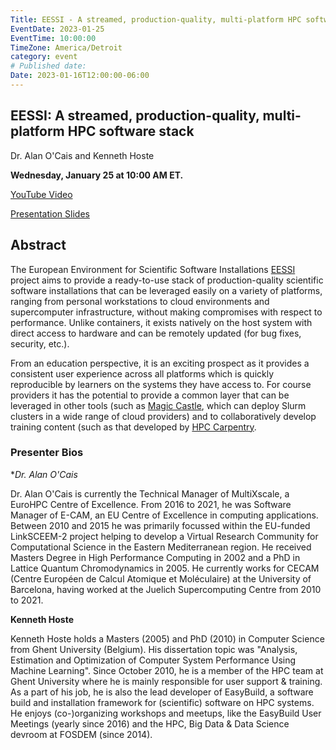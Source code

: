 ```yaml
---
Title: EESSI - A streamed, production-quality, multi-platform HPC software stack
EventDate: 2023-01-25
EventTime: 10:00:00
TimeZone: America/Detroit
category: event
# Published date:
Date: 2023-01-16T12:00:00-06:00
---
```


## EESSI: A streamed, production-quality, multi-platform HPC software stack

Dr. Alan O'Cais and Kenneth Hoste

**Wednesday, January 25 at 10:00 AM ET.**

[YouTube Video](https://youtu.be/oZPXjFmGb0k)

[Presentation Slides](../files/EESSI-SigHPC-Education-2023-01-25.pdf)

## Abstract
 
The European Environment for Scientific Software Installations [EESSI](https://eessi.github.io/docs/) project aims to provide a ready-to-use stack of production-quality scientific software installations that can be leveraged easily on a variety of platforms, ranging from personal workstations to cloud environments and supercomputer infrastructure, without making compromises with respect to performance. Unlike containers,
it exists natively on the host system with direct access to hardware and can be remotely updated (for bug fixes, security, etc.).

From an education perspective, it is an exciting prospect as it provides a consistent user experience across all platforms which is quickly reproducible by learners on the systems they have access to. For course providers it has the potential to provide a common layer that can be leveraged in other tools (such as [Magic Castle](https://github.com/ComputeCanada/magic_castle), which can deploy Slurm clusters in a wide range of cloud providers) and to collaboratively develop training content (such as that developed by [HPC Carpentry](https://www.hpc-carpentry.org/).

### Presenter Bios

**Dr. Alan O'Cais*

Dr. Alan O'Cais is currently the Technical Manager of MultiXscale, a EuroHPC Centre of Excellence. From 2016 to 2021, he was Software Manager of E-CAM, an EU Centre of Excellence in computing applications. Between 2010 and 2015 he was primarily focussed within the EU-funded LinkSCEEM-2 project helping to develop a Virtual Research Community for Computational Science in the Eastern Mediterranean region. He received  Masters Degree in High Performance Computing in 2002 and a PhD in Lattice Quantum Chromodynamics in 2005. He currently works for CECAM (Centre Européen de Calcul Atomique et Moléculaire) at the University of Barcelona, having worked at the Juelich Supercomputing Centre from 2010 to 2021.

**Kenneth Hoste**

Kenneth Hoste holds a Masters (2005) and PhD (2010) in Computer Science from Ghent University (Belgium). His dissertation topic was "Analysis, Estimation and Optimization of Computer System Performance Using Machine Learning". Since October 2010, he is a member of the HPC team at Ghent University where he is mainly responsible for user support & training. As a part of his job, he is also the lead developer of EasyBuild, a software build and installation framework for (scientific) software on HPC systems. He enjoys (co-)organizing workshops and meetups, like the EasyBuild User Meetings (yearly since 2016) and the HPC, Big Data & Data Science devroom at FOSDEM (since 2014).

